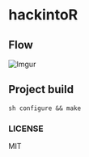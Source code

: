 # hackintoR
## Flow
![Imgur](https://i.imgur.com/uV4WDOO.png)

## Project build
```
sh configure && make
```


### LICENSE  
MIT
